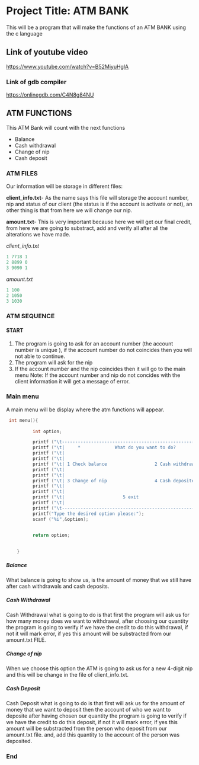 # Project Title: ATM BANK
This will be a program that will make the functions of an ATM BANK using 
the c language 

## Link of youtube video
https://www.youtube.com/watch?v=B52MiyuHglA

### Link of gdb compiler
https://onlinegdb.com/C4N8g84NU

## ATM FUNCTIONS
This ATM Bank will count with the next functions
- Balance
- Cash withdrawal
- Change of nip
- Cash deposit

### ATM FILES 
Our information will be storage in different files:

**client_info.txt**- As the name says this file will storage the account number, nip and status of our client (the status is if the account is activate or not), an other thing is that from here we will change our nip.

**amount.txt**- This is very important because here we will get our final credit, from here we are going to substract, add and verify all after all the alterations we have made.


*client_info.txt*
```c
1 7718 1
2 8899 0
3 9090 1
```
*amount.txt*
```c
1 100
2 1050
3 1030
```


### ATM SEQUENCE
#### START
1. The program is going to ask for an account number (the account number is unique ), if the account number do not coincides then you will not able to continue.
1. The program will ask for the nip 
1. If the account number and the nip coincides then it will go to the main menu
Note: If the account number and nip do not concides with the client information it will get a message of error.

### Main menu 
A main menu will be display where the atm functions will appear.
```c
 int menu(){
        
          int option;

          printf ("\t--------------------------------------------------------------\n");
          printf ("\t|     *             What do you want to do?         *         |\n"); 
          printf ("\t|                                                             |\n");
          printf ("\t|                                                             |\n");
          printf ("\t| 1 Check balance                  2 Cash withdrawal          |\n");
          printf ("\t|                                                             |\n");
          printf ("\t|                                                             |\n");
          printf ("\t| 3 Change of nip                  4 Cash deposite            |\n");
          printf ("\t|                                                             |\n");
          printf ("\t|                                                             |\n");
          printf ("\t|                      5 exit                                 |\n");
          printf ("\t|                                                             |\n");
          printf ("\t--------------------------------------------------------------\n");
          printf("Type the desired option please:"); 
          scanf ("%i",&option);
          

          return option;

    
    }
```

##### Balance 
What balance is going to show us, is the amount of money that we still have after cash withdrawals and cash deposits.

##### Cash Withdrawal
Cash Withdrawal what is going to do is that first the program will ask us for how many money does we want to withdrawal, after choosing our quantity the program is going to verify if we have the credit to do this withdrawal, if not it will mark error, if yes this amount will be substracted from our amount.txt FILE.

##### Change of nip
When we choose this option the ATM is going to ask us for  a new 4-digit nip and this will be change in the file of client_info.txt.

##### Cash Deposit
Cash Deposit what is going to do is that first will ask us for the amount of money that we want to deposit then the account of who we want to deposite after having chosen our quantity the program is going to verify if we have the credit to do this deposit, if not it will mark error, if yes this amount will be substracted from the person who deposit from our amount.txt file. and, add this quantity to the account of the person was deposited.



### End
